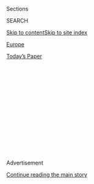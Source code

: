 <div id="app">

<div>

<div>

<div>

<div class="NYTAppHideMasthead css-1q2w90k e1suatyy0">

<div class="section css-ui9rw0 e1suatyy2">

<div class="css-eph4ug er09x8g0">

<div class="css-6n7j50">

</div>

<span class="css-1dv1kvn">Sections</span>

<div class="css-10488qs">

<span class="css-1dv1kvn">SEARCH</span>

</div>

[Skip to content](#site-content)[Skip to site
index](#site-index)

</div>

<div id="masthead-section-label" class="css-1wr3we4 eaxe0e00">

[Europe](https://www.nytimes3xbfgragh.onion/section/world/europe)

</div>

<div class="css-10698na e1huz5gh0">

</div>

</div>

<div id="masthead-bar-one" class="section hasLinks css-15hmgas e1csuq9d3">

<div class="css-uqyvli e1csuq9d0">

</div>

<div class="css-1uqjmks e1csuq9d1">

</div>

<div class="css-9e9ivx">

[](https://myaccount.nytimes3xbfgragh.onion/auth/login?response_type=cookie&client_id=vi)

</div>

<div class="css-1bvtpon e1csuq9d2">

[Today’s
Paper](https://www.nytimes3xbfgragh.onion/section/todayspaper)

</div>

</div>

</div>

</div>

<div data-aria-hidden="false">

<div id="site-content" data-role="main">

<div>

<div class="css-1aor85t" style="opacity:0.000000001;z-index:-1;visibility:hidden">

<div class="css-1hqnpie">

<div class="css-epjblv">

<span class="css-17xtcya">[Europe](/section/world/europe)</span><span class="css-x15j1o">|</span><span class="css-fwqvlz">Putin
Reclaims Crimea for Russia and Bitterly Denounces the
West</span>

</div>

<div class="css-k008qs">

<div class="css-1iwv8en">

<span class="css-18z7m18"></span>

<div>

</div>

</div>

<span class="css-1n6z4y">https://nyti.ms/1lK9kBQ</span>

<div class="css-1705lsu">

<div class="css-4xjgmj">

<div class="css-4skfbu" data-role="toolbar" data-aria-label="Social Media Share buttons, Save button, and Comments Panel with current comment count" data-testid="share-tools">

  - 
  - 
  - 
  - 
    
    <div class="css-6n7j50">
    
    </div>

  - 
  - 

</div>

</div>

</div>

</div>

</div>

</div>

<div id="NYT_TOP_BANNER_REGION" class="css-13pd83m">

</div>

<div id="top-wrapper" class="css-1sy8kpn">

<div id="top-slug" class="css-l9onyx">

Advertisement

</div>

[Continue reading the main
story](#after-top)

<div class="ad top-wrapper" style="text-align:center;height:100%;display:block;min-height:250px">

<div id="top" class="place-ad" data-position="top" data-size-key="top">

</div>

</div>

<div id="after-top">

</div>

</div>

<div id="sponsor-wrapper" class="css-1hyfx7x">

<div id="sponsor-slug" class="css-19vbshk">

Supported by

</div>

[Continue reading the main
story](#after-sponsor)

<div id="sponsor" class="ad sponsor-wrapper" style="text-align:center;height:100%;display:block">

</div>

<div id="after-sponsor">

</div>

</div>

<div class="css-1vkm6nb ehdk2mb0">

# Putin Reclaims Crimea for Russia and Bitterly Denounces the West

</div>

<div class="css-79elbk" data-testid="photoviewer-wrapper">

<div class="css-z3e15g" data-testid="photoviewer-wrapper-hidden">

</div>

<div class="css-1a48zt4 ehw59r15" data-testid="photoviewer-children">

![<span class="css-16f3y1r e13ogyst0" data-aria-hidden="true">People in
Simferopol, Crimea, watched an address by President Vladimir V. Putin of
Russia on
Tuesday.</span><span class="css-cnj6d5 e1z0qqy90" itemprop="copyrightHolder"><span class="css-1ly73wi e1tej78p0">Credit...</span><span><span>Dan
Kitwood/Getty
Images</span></span></span>](https://static01.graylady3jvrrxbe.onion/images/2014/03/19/world/19ukraine2/19ukraine2-articleLarge-v3.jpg?quality=75&auto=webp&disable=upscale)

</div>

</div>

<div class="css-xt80pu e12qa4dv0">

<div class="css-18e8msd">

<div class="css-vp77d3 epjyd6m0">

<div class="css-1baulvz">

By [<span class="css-1baulvz" itemprop="name">Steven Lee
Myers</span>](http://www.nytimes3xbfgragh.onion/by/steven-lee-myers) and
[<span class="css-1baulvz last-byline" itemprop="name">Ellen
Barry</span>](https://www.nytimes3xbfgragh.onion/by/ellen-barry)

</div>

</div>

  - March 18,
    2014

  - 
    
    <div class="css-4xjgmj">
    
    <div class="css-d8bdto" data-role="toolbar" data-aria-label="Social Media Share buttons, Save button, and Comments Panel with current comment count" data-testid="share-tools">
    
      - 
      - 
      - 
      - 
        
        <div class="css-6n7j50">
        
        </div>
    
      - 
      - 
    
    </div>
    
    </div>

</div>

</div>

<div class="section meteredContent css-1r7ky0e" name="articleBody" itemprop="articleBody">

<div class="css-1fanzo5 StoryBodyCompanionColumn">

<div class="css-53u6y8">

MOSCOW — President Vladimir V. Putin reclaimed Crimea as a part of
Russia on Tuesday, reversing what he described as a historic injustice
inflicted by the Soviet Union 60 years ago and brushing aside
international condemnation that could leave Russia isolated for years to
come.

In an emotional address steeped in years of resentment and bitterness at
perceived slights from the West, Mr. Putin made it clear that Russia’s
patience for post-Cold War accommodation, much diminished of late, had
finally been exhausted. Speaking to the country’s political elite in the
Grand Kremlin Palace, he said he did not seek to divide Ukraine any
further, but he vowed to protect Russia’s interests there from what he
described as Western actions that had left Russia feeling cornered.

“Crimea has always been an integral part of Russia in the hearts and
minds of people,” Mr. Putin declared in his address, delivered in the
chandeliered St. George’s Hall before hundreds of members of Parliament,
governors and others. His remarks, which lasted 47 minutes, were
interrupted repeatedly by thunderous applause, standing ovations and at
the end chants of “Russia, Russia.” Some in the audience wiped tears
from their eyes.

A theme coursing throughout his remarks was the restoration of Russia
after a period of humiliation following the Soviet collapse, which he
has famously called “the greatest geopolitical catastrophe of the 20th
century.”

</div>

</div>

<div class="css-1fanzo5 StoryBodyCompanionColumn">

<div class="css-53u6y8">

He denounced what he called the global domination of one superpower and
its allies that emerged. “They cheated us again and again, made
decisions behind our back, presenting us with completed facts,” he said.
“That’s the way it was with the expansion of NATO in the East, with the
deployment of military infrastructure at our borders. They always told
us the same thing: ‘Well, this doesn’t involve you.’ ”

</div>

</div>

<div class="css-79elbk" data-testid="photoviewer-wrapper">

<div class="css-z3e15g" data-testid="photoviewer-wrapper-hidden">

</div>

<div class="css-1a48zt4 ehw59r15" data-testid="photoviewer-children">

![<span class="css-16f3y1r e13ogyst0" data-aria-hidden="true">Russians
gathered in Red Square under banners hailing President Vladimir V. Putin
for his moves to restore Crimea to
Russia.</span><span class="css-cnj6d5 e1z0qqy90" itemprop="copyrightHolder"><span class="css-1ly73wi e1tej78p0">Credit...</span><span>James
Hill for The New York
Times</span></span>](https://static01.graylady3jvrrxbe.onion/images/2014/03/19/world/UKRAINE/UKRAINE-articleLarge.jpg?quality=75&auto=webp&disable=upscale)

</div>

</div>

<div class="css-1fanzo5 StoryBodyCompanionColumn">

<div class="css-53u6y8">

The speed of Mr. Putin’s annexation of Crimea, redrawing an
international border that has been recognized as part of an independent
Ukraine for 23 years, has been breathtaking and so far apparently
unstoppable.

While his actions, which the United States, Europe and Ukraine do not
recognize, provoked renewed denunciations and threats of tougher
sanctions and diplomatic isolation, it remained unclear how far the West
was willing to go to punish Mr. Putin. The leaders of what had been the
Group of 8 nations announced they would meet next week as the Group of
7, excluding Russia from a club Russia once desperately craved to join.

Certainly the sanctions imposed on Russia ahead of Tuesday’s steps did
nothing to dissuade Mr. Putin, as he rushed to make a claim to Crimea
that he argued conformed to international law and precedent. In his
remarks he made clear that Russia was prepared to withstand worse
punishment in the name of restoring a lost part of the country’s
historic empire, effectively daring world leaders to sever political or
economic ties and risk the consequences to their own economies.

</div>

</div>

<div class="css-1fanzo5 StoryBodyCompanionColumn">

<div class="css-53u6y8">

Mr. Putin, the country’s paramount leader for more than 14 years,
appeared to be gambling that the outrage would eventually pass, as it
did after Russia’s war with Georgia in 2008, because a newly assertive
Russia would be simply too important to ignore on the world stage. As
with any gamble, though, the annexation of Crimea carries potentially
grave risks.

Only hours after Mr. Putin declared that “not a single shot” had been
fired in the military intervention in Crimea, a group of soldiers opened
fire as they stormed a Ukrainian military mapping office near
Simferopol, killing a Ukrainian soldier and wounding another, according
to a Ukrainian officer inside the base and a statement by Ukraine’s
Defense Ministry.

The base appeared to be under the control of the attacking soldiers, who
like most of the Russians in Crimea wore no insignia, and the ministry
said that Ukrainian forces in Crimea were now authorized to use force to
defend
themselves.

</div>

</div>

<div class="css-79elbk" data-testid="photoviewer-wrapper">

<div class="css-z3e15g" data-testid="photoviewer-wrapper-hidden">

</div>

<div class="css-1a48zt4 ehw59r15" data-testid="photoviewer-children">

<div class="css-1xdhyk6 erfvjey0">

<span class="css-1ly73wi e1tej78p0">Image</span>

<div class="css-zjzyr8">

<div data-testid="lazyimage-container" style="height:257.77777777777777px">

</div>

</div>

</div>

<span class="css-16f3y1r e13ogyst0" data-aria-hidden="true">Near
Simferopol, Crimea, women watched at lunchtime as Mr. Putin addressed
legislators and other officials in Moscow on
Tuesday.</span><span class="css-cnj6d5 e1z0qqy90" itemprop="copyrightHolder"><span class="css-1ly73wi e1tej78p0">Credit...</span><span>Yuri
Kochetkov/European Pressphoto Agency</span></span>

</div>

</div>

<div class="css-1fanzo5 StoryBodyCompanionColumn">

<div class="css-53u6y8">

The episode underscored the fact that the fate of hundreds of Ukrainian
soldiers, as well military bases and ships, remains dangerously
unresolved.

In the capital, Kiev, Ukraine’s new prime minister, Arseniy P.
Yatsenyuk, declared that the conflict had moved from “a political to a
military phase” and laid the blame squarely on Russia.

Mr. Putin’s determined response to the ouster of Ukraine’s president,
Viktor F. Yanukovych, last month has left American and European leaders
scrambling to find an adequate response after initially clinging to the
hope that Mr. Putin was prepared to find a political solution — or “off
ramp” — to an escalating crisis that began with the collapse of Mr.
Yanukovych’s government on the night of Feb. 21.

</div>

</div>

<div class="css-1fanzo5 StoryBodyCompanionColumn">

<div class="css-53u6y8">

Within a week, Russian special operations troops had seized control of
strategic locations across Crimea, while the regional authorities moved
to declare independence and schedule a referendum on joining Russia that
was held on Sunday.

Even as others criticized the vote as a fraud, Mr. Putin moved quickly
on Monday to recognize its result, which he called “more than
convincing” with nearly 97 percent of voters in favor of seceding from
Ukraine. By Tuesday he signed a treaty of accession with the region’s
new leaders to make Crimea and the city of Sevastopol the 84th and 85th
regions of the Russian Federation.

The treaty requires legislative approval, but that is a mere formality
given Mr. Putin’s unchallenged political authority and the wild
popularity of his actions, which have raised his approval ratings and
unleashed a nationalistic fervor that has drowned out the few voices of
opposition or even caution about the potential costs to Russia.

</div>

</div>

![<span class="css-16f3y1r e13ogyst0">In his speech in Moscow, President
Vladimir V. Putin defended Russia’s actions in Crimea by pointing out
past Western “interventions,” including Libya and Afghanistan, at
length.</span><span class="css-cch8ym"><span class="css-1dv1kvn">Credit</span><span class="css-cnj6d5 e1z0qqy90" itemprop="copyrightHolder"><span class="css-1ly73wi e1tej78p0">Credit...</span><span>Pool
photo by Alexander
Zemlianichenko</span></span></span>](https://static01.graylady3jvrrxbe.onion/images/2014/03/18/multimedia/putin-grieviences/putin-grieviences-videoSixteenByNine1050.jpg)

<div class="css-1fanzo5 StoryBodyCompanionColumn">

<div class="css-53u6y8">

Mr. Putin appeared Tuesday evening at a rally and concert on Red Square
to celebrate an event charged with emotional and historical significance
for many Russians. Among the music played was a sentimental Soviet song
called “Sevastopol Waltz.”

“After a long, hard and exhaustive journey at sea, Crimea and Sevastopol
are returning to their home harbor, to the native shores, to the home
port, to Russia\!” Mr. Putin told the crowd. When he finished speaking,
he joined a military chorus in singing the national anthem.

He recited a list of grievances — from the Soviet Union’s transfer of
Crimea to the Ukrainian republic in 1954, to NATO’s expansion to
Russia’s borders, to its war in Kosovo in 1999, when he was a
little-known aide to President Boris N. Yeltsin, to the conflict in
Libya that toppled Col. Muammar el-Qaddafi in 2011 on what he called the
false pretense of a humanitarian intervention.

</div>

</div>

<div class="css-1fanzo5 StoryBodyCompanionColumn">

<div class="css-53u6y8">

Since Russia’s stealthy takeover of Crimea began, Mr. Putin has said
very little in public about his ultimate goals. His only extensive
remarks came in [a news
conference](http://www.nytimes3xbfgragh.onion/2014/03/05/world/europe/putin-flashing-disdain-defends-action-in-crimea.html)
with a pool of Kremlin journalists in which he appeared uncomfortable,
uncertain and angry at times. In the grandeur of the Kremlin’s walls on
Tuesday, Mr. Putin sounded utterly confident and defiant.

Reaching deep into Russian and Soviet history, he cast himself as the
guardian of the Russian people, even those beyond its post-Soviet
borders, restoring a part of an empire that the collapse of the Soviet
Union had left abandoned to the cruel fates of what he described as a
procession of hapless democratic leaders in Ukraine.

“Millions of Russians went to bed in one country and woke up abroad,” he
said. “Overnight, they were minorities in the former Soviet republics,
and the Russian people became one of the biggest — if not the biggest —
divided nations in the
world.”

</div>

</div>

<div class="css-79elbk" data-testid="photoviewer-wrapper">

<div class="css-z3e15g" data-testid="photoviewer-wrapper-hidden">

</div>

<div class="css-1a48zt4 ehw59r15" data-testid="photoviewer-children">

<div class="css-1xdhyk6 erfvjey0">

<span class="css-1ly73wi e1tej78p0">Image</span>

<div class="css-zjzyr8">

<div data-testid="lazyimage-container" style="height:268.0888888888889px">

</div>

</div>

</div>

<span class="css-16f3y1r e13ogyst0" data-aria-hidden="true">Russian
forces arresting Ukrainian Army officers in Simferopol, Crimea, on
Tuesday. The United States and European nations have strongly opposed
the Russian takeover of Crimea from
Ukraine.</span><span class="css-cnj6d5 e1z0qqy90" itemprop="copyrightHolder"><span class="css-1ly73wi e1tej78p0">Credit...</span><span>Alisa
Borovikova/Agence France-Presse — Getty Images</span></span>

</div>

</div>

<div class="css-1fanzo5 StoryBodyCompanionColumn">

<div class="css-53u6y8">

He cited the 10th-century baptism of Prince Vladimir, whose conversion
to Orthodox Christianity transformed the kingdom then known as Rus into
the foundation of the empire that became Russia. He called Kiev “the
mother of Russian cities,” making clear that he considered Ukraine,
along with Belarus, to be countries where Russia’s own interests would
remain at stake regardless of the fallout from Crimea’s annexation.

He listed the cities and battlefields of Crimea — from the 19th-century
war with Britain, France and the Turks to the Nazi sieges of World War
II — as places “dear to our hearts, symbolizing Russian military glory
and outstanding valor.”

He said that the United States and Europe had crossed “a red line” on
Ukraine by throwing support to the new government that quickly emerged
after Mr. Yanukovych fled the capital following months of protests and
two violent days of clashes that left scores dead.

</div>

</div>

<div class="css-1fanzo5 StoryBodyCompanionColumn">

<div class="css-53u6y8">

Mr. Putin, as he has before, denounced the uprising as a coup carried
out by “Russophobes and neo-Nazis” and abetted by foreigners, saying it
justified Russia’s efforts to protect Crimea’s population.

“If you press a spring too hard,” he said, “it will recoil.”

He justified the annexation using the same arguments that the United
States and Europe cited to justify the independence of Kosovo from
Serbia and even quoted from the American submission to the United
Nations International Court when it reviewed the matter in 2009.

Mr. Putin did not declare a new Cold War, but he bluntly challenged the
post-Soviet order that had more or less held for nearly a
quarter-century, and made it clear that Russia was prepared to defend
itself from any further encroachment or interference in areas it
considers part of its core security, including Russia itself.

He linked the uprisings in Ukraine and the Arab world and ominously
warned that there were efforts to agitate inside Russia. He suggested
that dissenters at home would be considered traitors, a theme that has
reverberated through society with propagandistic documentaries on state
television and moves to mute or close opposition news organizations and
websites.

“Some Western politicians already threaten us not only with sanctions,
but also with the potential for domestic problems,” he said. “I would
like to know what they are implying — the actions of a certain fifth
column, of various national traitors? Or should we expect that they will
worsen the social and economic situation, and therefore provoke people’s
discontent?”

</div>

</div>

</div>

<div>

</div>

<div>

</div>

<div>

</div>

<div>

<div id="bottom-wrapper" class="css-1ede5it">

<div id="bottom-slug" class="css-l9onyx">

Advertisement

</div>

[Continue reading the main
story](#after-bottom)

<div id="bottom" class="ad bottom-wrapper" style="text-align:center;height:100%;display:block;min-height:90px">

</div>

<div id="after-bottom">

</div>

</div>

</div>

</div>

</div>

## Site Index

<div>

</div>

## Site Information Navigation

  - [© <span>2020</span> <span>The New York Times
    Company</span>](https://help.nytimes3xbfgragh.onion/hc/en-us/articles/115014792127-Copyright-notice)

<!-- end list -->

  - [NYTCo](https://www.nytco.com/)
  - [Contact
    Us](https://help.nytimes3xbfgragh.onion/hc/en-us/articles/115015385887-Contact-Us)
  - [Work with us](https://www.nytco.com/careers/)
  - [Advertise](https://nytmediakit.com/)
  - [T Brand Studio](http://www.tbrandstudio.com/)
  - [Your Ad
    Choices](https://www.nytimes3xbfgragh.onion/privacy/cookie-policy#how-do-i-manage-trackers)
  - [Privacy](https://www.nytimes3xbfgragh.onion/privacy)
  - [Terms of
    Service](https://help.nytimes3xbfgragh.onion/hc/en-us/articles/115014893428-Terms-of-service)
  - [Terms of
    Sale](https://help.nytimes3xbfgragh.onion/hc/en-us/articles/115014893968-Terms-of-sale)
  - [Site
    Map](https://spiderbites.nytimes3xbfgragh.onion)
  - [Help](https://help.nytimes3xbfgragh.onion/hc/en-us)
  - [Subscriptions](https://www.nytimes3xbfgragh.onion/subscription?campaignId=37WXW)

</div>

</div>

</div>

</div>
